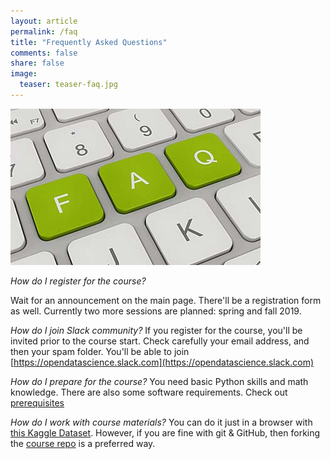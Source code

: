 ```yaml
---
layout: article
permalink: /faq
title: "Frequently Asked Questions"
comments: false
share: false
image:
  teaser: teaser-faq.jpg
---
```


<img src='../images/teaser-faq.jpg'>

*How do I register for the course?*

Wait for an announcement on the main page. There'll be a registration form as well. Currently two more sessions are planned: spring and fall 2019.

*How do I join Slack community?*
If you register for the course, you'll be invited prior to the course start. Check carefully your email address, and then your spam folder. You'll be able to join [https://opendatascience.slack.com](https://opendatascience.slack.com)

*How do I prepare for the course?*
You need basic Python skills and math knowledge. There are also some software requirements. Check out [prerequisites](prerequisites)

*How do I work with course materials?*
You can do it just in a browser with [this Kaggle Dataset](https://www.kaggle.com/kashnitsky/mlcourse). However, if you are fine with git & GitHub, then forking the [course repo](https://github.com/Yorko/mlcourse.ai) is a preferred way. 
